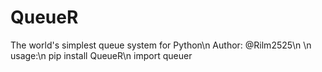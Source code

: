 # QueueR
The world's simplest queue system for Python\n
Author: @Rilm2525\n
\n
usage:\n
pip install QueueR\n
import queuer
